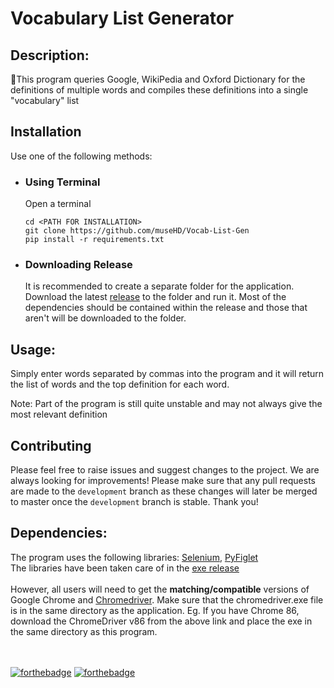 # Vocabulary List Generator

## Description:
📝This program queries Google, WikiPedia and Oxford Dictionary for the definitions of multiple words and compiles these definitions into a single "vocabulary" list

## Installation

Use one of the following methods:

- ### Using Terminal
  Open a terminal 
  ``` 
  cd <PATH FOR INSTALLATION>
  git clone https://github.com/museHD/Vocab-List-Gen
  pip install -r requirements.txt
  ```
- ### Downloading Release
  It is recommended to create a separate folder for the application.
  Download the latest [release](https://github.com/museHD/Vocab-List-Gen/releases) to the folder and run it. 
  Most of the dependencies should be contained within the release and those that aren't will be downloaded to the folder.


## Usage:
Simply enter words separated by commas into the program and it will return the list of words and the top definition for each word.

Note: Part of the program is still quite unstable and may not always give the most relevant definition

## Contributing
Please feel free to raise issues and suggest changes to the project. We are always looking for improvements!
Please make sure that any pull requests are made to the `development` branch as these changes will later be merged to master once the `development` branch is stable.
Thank you!

## Dependencies:
The program uses the following libraries:
<a href="https://github.com/SeleniumHQ/selenium">Selenium</a>, <a href="https://github.com/pwaller/pyfiglet">PyFiglet</a>
<br>
The libraries have been taken care of in the <a href="https://github.com/museHD/Vocab-List-Gen/releases">exe release</a>
<br><br>
However, all users will need to get the **matching/compatible** versions of Google Chrome and [Chromedriver](https://chromedriver.chromium.org/). Make sure that the chromedriver.exe file is in the same directory as the application.
Eg. If you have Chrome 86, download the ChromeDriver v86 from the above link and place the exe in the same directory as this program.
<br>
<br>
<br>

[![forthebadge](https://forthebadge.com/images/badges/made-with-python.svg)](https://forthebadge.com)
[![forthebadge](https://forthebadge.com/images/badges/built-with-love.svg)](https://forthebadge.com)
